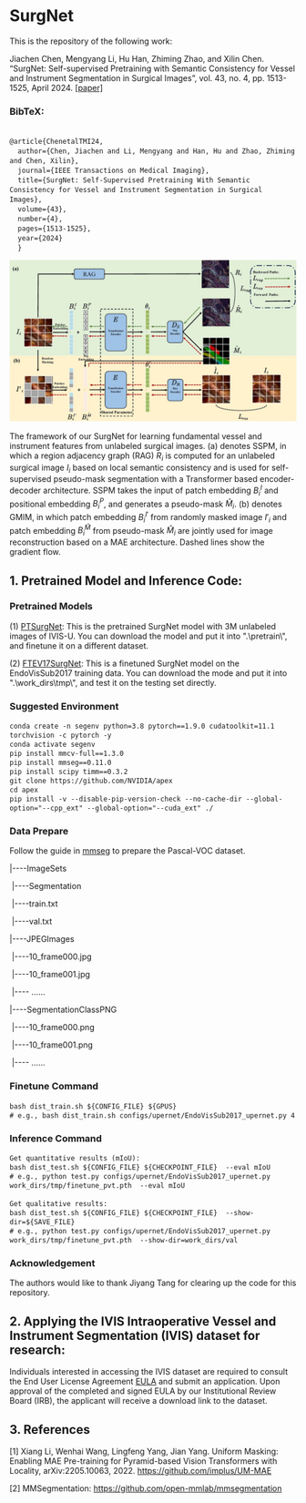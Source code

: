 # SurgNet
This is the repository of the following work:

Jiachen Chen, Mengyang Li, Hu Han, Zhiming Zhao, and Xilin Chen. “SurgNet: Self-supervised Pretraining with Semantic Consistency for Vessel and Instrument Segmentation in Surgical Images”, vol. 43, no. 4, pp. 1513-1525, April 2024. [[paper]](https://ieeexplore.ieee.org/abstract/document/10354412)
### BibTeX:
<code>
@article{ChenetalTMI24,
  author={Chen, Jiachen and Li, Mengyang and Han, Hu and Zhao, Zhiming and Chen, Xilin},
  journal={IEEE Transactions on Medical Imaging}, 
  title={SurgNet: Self-Supervised Pretraining With Semantic Consistency for Vessel and Instrument Segmentation in Surgical Images}, 
  volume={43},
  number={4},
  pages={1513-1525},
  year={2024}
  }
</code>

![Framework of SurgNet](https://raw.githubusercontent.com/HanHuCAS/SurgNet/main/SurgNet_Framework.png)

The framework of our SurgNet for learning fundamental vessel and instrument features from unlabeled surgical images. (a) denotes SSPM, in which a region adjacency graph (RAG) $R_i$ is computed for an unlabeled surgical image $I_i$ based on local semantic consistency and is used for self-supervised pseudo-mask segmentation with a Transformer based encoder-decoder architecture. SSPM takes the input of patch embedding $B_i^I$ and positional embedding $B_i^P$, and generates a pseudo-mask $\hat{M}_i$. (b) denotes GMIM, in which patch embedding $B_i^{I'}$ from randomly masked image $I'_i$ and patch embedding $B_i^{\hat{M}}$ from pseudo-mask $\hat{M}_i$ are jointly used for image reconstruction based on a MAE architecture. Dashed lines show the gradient flow.

## 1. Pretrained Model and Inference Code:

### Pretrained Models
(1) [PTSurgNet](https://drive.google.com/file/d/1pgjtQLtmHBWXzMX7b595loDS9jDHQMsR/view?usp=sharing): This is the pretrained SurgNet model with 3M unlabeled images of IVIS-U. You can download the model and put it into ".\pretrain\\", and finetune it on a different dataset.

(2) [FTEV17SurgNet](https://drive.google.com/file/d/1eyrqZMRdyDRZ-2HnwFvBKBLZ-ZP-uyJA/view?usp=sharing): This is a finetuned SurgNet model on the EndoVisSub2017 training data. You can download the mode and put it into ".\work_dirs\\tmp\\", and test it on the testing set directly.

### Suggested Environment
```
conda create -n segenv python=3.8 pytorch==1.9.0 cudatoolkit=11.1 torchvision -c pytorch -y
conda activate segenv
pip install mmcv-full==1.3.0 
pip install mmseg==0.11.0
pip install scipy timm==0.3.2
git clone https://github.com/NVIDIA/apex
cd apex
pip install -v --disable-pip-version-check --no-cache-dir --global-option="--cpp_ext" --global-option="--cuda_ext" ./
```

### Data Prepare
Follow the guide in [mmseg](https://github.com/open-mmlab/mmsegmentation/blob/master/docs/dataset_prepare.md) to prepare the Pascal-VOC dataset.

|----ImageSets

​		|----Segmentation

​				|----train.txt

​				|----val.txt

|----JPEGImages

​		|----10_frame000.jpg

​		|----10_frame001.jpg

​		|---- ......

|----SegmentationClassPNG

​		|----10_frame000.png

​		|----10_frame001.png

​		|---- ......



### Finetune Command
```
bash dist_train.sh ${CONFIG_FILE} ${GPUS}
# e.g., bash dist_train.sh configs/upernet/EndoVisSub2017_upernet.py 4
```

### Inference Command

```
Get quantitative results (mIoU):
bash dist_test.sh ${CONFIG_FILE} ${CHECKPOINT_FILE}  --eval mIoU
# e.g., python test.py configs/upernet/EndoVisSub2017_upernet.py work_dirs/tmp/finetune_pvt.pth  --eval mIoU

Get qualitative results:
bash dist_test.sh ${CONFIG_FILE} ${CHECKPOINT_FILE}  --show-dir=${SAVE_FILE}
# e.g., python test.py configs/upernet/EndoVisSub2017_upernet.py work_dirs/tmp/finetune_pvt.pth  --show-dir=work_dirs/val 
```

### Acknowledgement

The authors would like to thank Jiyang Tang for clearing up the code for this repository.
   
## 2. Applying the IVIS Intraoperative Vessel and Instrument Segmentation (IVIS) dataset for research: 
Individuals interested in accessing the IVIS dataset are required to consult the End User License Agreement [EULA](https://github.com/HanHuCAS/SurgNet/raw/main/IVIS%20Database%20EULA(1.1).docx) and submit an application. Upon approval of the completed and signed EULA by our Institutional Review Board (IRB), the applicant will receive a download link to the dataset.

## 3. References
[1] Xiang Li, Wenhai Wang, Lingfeng Yang, Jian Yang. Uniform Masking: Enabling MAE Pre-training for Pyramid-based Vision Transformers with Locality, arXiv:2205.10063, 2022. https://github.com/implus/UM-MAE

[2] MMSegmentation: https://github.com/open-mmlab/mmsegmentation
